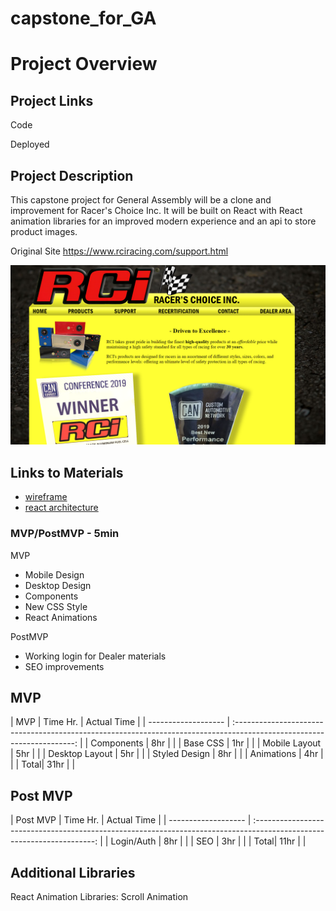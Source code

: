 # capstone_for_GA

# Project Overview

## Project Links

Code


Deployed


## Project Description

This capstone project for General Assembly will be a clone and improvement for Racer's Choice Inc. It will be built on React with React animation libraries for an improved modern experience and an api to store product images. 

Original Site
https://www.rciracing.com/support.html

![RCI](/planning/rcihome.png)

## Links to Materials

- [wireframe](https://www.figma.com/file/vWwv7vX93bPmya0DQYqqRB/RCi?node-id=0%3A1)
- [react architecture](https://docs.google.com/drawings/d/1gmVtzUwRvhy1B4mNY7ojEmJ5LguET0ouuXib9duyc78/edit?usp=sharing)

### MVP/PostMVP - 5min

MVP

- Mobile Design
- Desktop Design
- Components
- New CSS Style
- React Animations


PostMVP

- Working login for Dealer materials
- SEO improvements 

## MVP

| MVP           | Time Hr. | Actual Time |
| ------------------- | :--------------------------------------------------------------------------------------------------------------------: |
| Components             | 8hr | |
| Base CSS               | 1hr | |
| Mobile Layout          | 5hr | |
| Desktop Layout         | 5hr | |
| Styled Design          | 8hr | |
| Animations             | 4hr | |
| Total| 31hr | |

## Post MVP

| Post MVP           | Time Hr. | Actual Time |
| ------------------- | :--------------------------------------------------------------------------------------------------------------------: |
| Login/Auth            | 8hr | |
| SEO               | 3hr | |
| Total| 11hr | |


## Additional Libraries

React Animation Libraries: Scroll Animation
